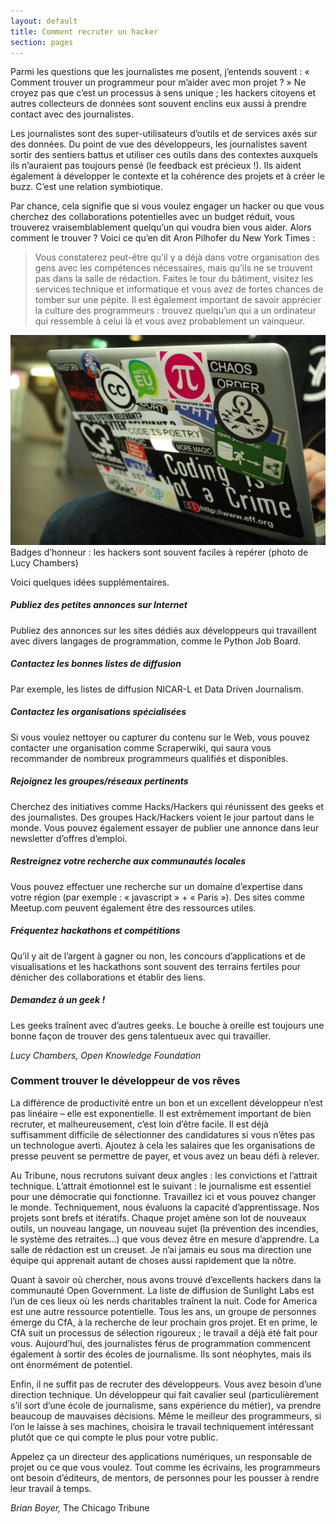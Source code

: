 ```yaml
---
layout: default
title: Comment recruter un hacker
section: pages
---
```


Parmi les questions que les journalistes me posent, j’entends souvent : « Comment trouver un programmeur pour m’aider avec mon projet ? » Ne croyez pas que c’est un processus à sens unique ; les hackers citoyens et autres collecteurs de données sont souvent enclins eux aussi à prendre contact avec des journalistes.

Les journalistes sont des super-utilisateurs d’outils et de services axés sur des données. Du point de vue des développeurs, les journalistes savent sortir des sentiers battus et utiliser ces outils dans des contextes auxquels ils n’auraient pas toujours pensé (le feedback est précieux !). Ils aident également à développer le contexte et la cohérence des projets et à créer le buzz. C’est une relation symbiotique.

Par chance, cela signifie que si vous voulez engager un hacker ou que vous cherchez des collaborations potentielles avec un budget réduit, vous trouverez vraisemblablement quelqu’un qui voudra bien vous aider.
Alors comment le trouver ? Voici ce qu’en dit Aron Pilhofer du New York Times :

>Vous constaterez peut-être qu’il y a déjà dans votre organisation des gens avec les compétences nécessaires, mais qu’ils ne se trouvent pas dans la salle de rédaction. Faites le tour du bâtiment, visitez les services technique et informatique et vous avez de fortes chances de tomber sur une pépite. Il est également important de savoir apprécier la culture des programmeurs : trouvez quelqu’un qui a un ordinateur qui ressemble à celui là et vous avez probablement un vainqueur.

<div class="imageblock">
<div class="content">
<img alt="Les autocollants: Un bon moyen de repérer les hackers" src="../figs/incoming/02-04.jpg"></div>
<div class="title">Badges d’honneur : les hackers sont souvent faciles à repérer (photo de Lucy Chambers)</div>
</div>

Voici quelques idées supplémentaires.

##### Publiez des petites annonces sur Internet

Publiez des annonces sur les sites dédiés aux développeurs qui travaillent avec divers langages de programmation, comme le Python Job Board.

##### Contactez les bonnes listes de diffusion

Par exemple, les listes de diffusion NICAR-L et Data Driven Journalism.

##### Contactez les organisations spécialisées

Si vous voulez nettoyer ou capturer du contenu sur le Web, vous pouvez contacter une organisation comme Scraperwiki, qui saura vous recommander de nombreux programmeurs qualifiés et disponibles.

##### Rejoignez les groupes/réseaux pertinents

Cherchez des initiatives comme Hacks/Hackers qui réunissent des geeks et des journalistes. Des groupes Hack/Hackers voient le jour partout dans le monde. Vous pouvez également essayer de publier une annonce dans leur newsletter d’offres d’emploi.

##### Restreignez votre recherche aux communautés locales

Vous pouvez effectuer une recherche sur un domaine d’expertise dans votre région (par exemple : « javascript » + « Paris »). Des sites comme Meetup.com peuvent également être des ressources utiles.

##### Fréquentez hackathons et compétitions

Qu’il y ait de l’argent à gagner ou non, les concours d’applications et de visualisations et les hackathons sont souvent des terrains fertiles pour dénicher des collaborations et établir des liens.

##### Demandez à un geek !

Les geeks traînent avec d’autres geeks. Le bouche à oreille est toujours une bonne façon de trouver des gens talentueux avec qui travailler.

_Lucy Chambers, Open Knowledge Foundation_

### Comment trouver le développeur de vos rêves

La différence de productivité entre un bon et un excellent développeur n’est pas linéaire – elle est exponentielle. Il est extrêmement important de bien recruter, et malheureusement, c’est loin d’être facile. Il est déjà suffisamment difficile de sélectionner des candidatures si vous n’êtes pas un technologue averti. Ajoutez à cela les salaires que les organisations de presse peuvent se permettre de payer, et vous avez un beau défi à relever.

Au Tribune, nous recrutons suivant deux angles : les convictions et l’attrait technique. L’attrait émotionnel est le suivant : le journalisme est essentiel pour une démocratie qui fonctionne. Travaillez ici et vous pouvez changer le monde. Techniquement, nous évaluons la capacité d’apprentissage. Nos projets sont brefs et itératifs. Chaque projet amène son lot de nouveaux outils, un nouveau langage, un nouveau sujet (la prévention des incendies, le système des retraites...) que vous devez être en mesure d’apprendre. La salle de rédaction est un creuset. Je n’ai jamais eu sous ma direction une équipe qui apprenait autant de choses aussi rapidement que la nôtre.

Quant à savoir où chercher, nous avons trouvé d’excellents hackers dans la communauté Open Government. La liste de diffusion de Sunlight Labs est l’un de ces lieux où les nerds charitables traînent la nuit. Code for America est une autre ressource potentielle. Tous les ans, un groupe de personnes émerge du CfA, à la recherche de leur prochain gros projet. Et en prime, le CfA suit un processus de sélection rigoureux ; le travail a déjà été fait pour vous. Aujourd’hui, des journalistes férus de programmation commencent également à sortir des écoles de journalisme. Ils sont néophytes, mais ils ont énormément de potentiel.

Enfin, il ne suffit pas de recruter des développeurs. Vous avez besoin d’une direction technique. Un développeur qui fait cavalier seul (particulièrement s’il sort d’une école de journalisme, sans expérience du métier), va prendre beaucoup de mauvaises décisions. Même le meilleur des programmeurs, si l’on le laisse à ses machines, choisira le travail techniquement intéressant plutôt que ce qui compte le plus pour votre public.

Appelez ça un directeur des applications numériques, un responsable de projet ou ce que vous voulez. Tout comme les écrivains, les programmeurs ont besoin d’éditeurs, de mentors, de personnes pour les pousser à rendre leur travail à temps.

_Brian Boyer,_ The Chicago Tribune